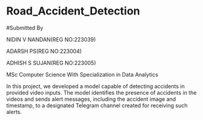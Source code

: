 # Road_Accident_Detection
#Submitted By

NIDIN V NANDAN(REG NO:223039)

ADARSH PS(REG NO:223004)

ADHISH S SUJAN(REG NO:223005)

MSc Computer Science With Specialization in Data Analytics

In this project, we developed a model capable of detecting accidents in provided video inputs. The model identifies the presence of accidents in the videos and sends alert messages, including the accident image and timestamp, to a designated Telegram channel created for receiving such alerts.
